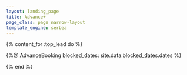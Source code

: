 ```yaml
---
layout: landing_page
title: Advance+
page_class: page narrow-layout
template_engine: serbea
---
```


{% content_for :top_lead do %}

  {%@ AdvanceBooking blocked_dates: site.data.blocked_dates.dates %}

{% end %}